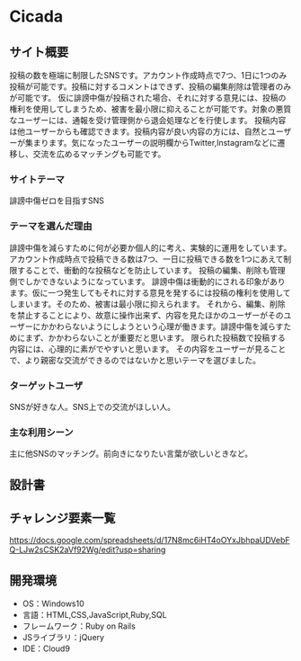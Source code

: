 # Cicada

## サイト概要

投稿の数を極端に制限したSNSです。アカウント作成時点で7つ、1日に1つのみ投稿が可能です。投稿に対するコメントはできず、投稿の編集削除は管理者のみが可能です。
仮に誹謗中傷が投稿された場合、それに対する意見には、投稿の権利を使用してしまうため、被害を最小限に抑えることが可能です。対象の悪質なユーザーには、通報を受け管理側から退会処理などを行使します。
投稿内容は他ユーザーからも確認できます。投稿内容が良い内容の方には、自然とユーザーが集まります。気になったユーザーの説明欄からTwitter,Instagramなどに遷移し、交流を広めるマッチングも可能です。

### サイトテーマ

誹謗中傷ゼロを目指すSNS

### テーマを選んだ理由

誹謗中傷を減らすために何が必要か個人的に考え、実験的に運用をしています。
アカウント作成時点で投稿できる数は7つ、一日に投稿できる数を1つにあえて制限することで、衝動的な投稿などを防止しています。
投稿の編集、削除も管理側でしかできないようになっています。
誹謗中傷は衝動的にされる印象があります。仮に一つ発生してもそれに対する意見を発するには投稿の権利を使用してしまいます。そのため、被害は最小限に抑えられます。
それから、編集、削除を禁止することにより、故意に操作出来ず、内容を見たほかのユーザーがそのユーザーにかかわらないようにしようという心理が働きます。誹謗中傷を減らすためにまず、かかわらないことが重要だと思います。
限られた投稿数で投稿する内容には、心理的に素がでやすいと思います。
その内容をユーザーが見ることで、より親密な交流ができるのではないかと思いテーマを選びました。

### ターゲットユーザ

SNSが好きな人。SNS上での交流がほしい人。

### 主な利用シーン

主に他SNSのマッチング。前向きになりたい言葉が欲しいときなど。

## 設計書

## チャレンジ要素一覧

https://docs.google.com/spreadsheets/d/17N8mc6iHT4oOYxJbhpaUDVebFQ-LJw2sCSK2aVf92Wg/edit?usp=sharing

## 開発環境

* OS：Windows10
* 言語：HTML,CSS,JavaScript,Ruby,SQL
* フレームワーク：Ruby on Rails
* JSライブラリ：jQuery
* IDE：Cloud9
